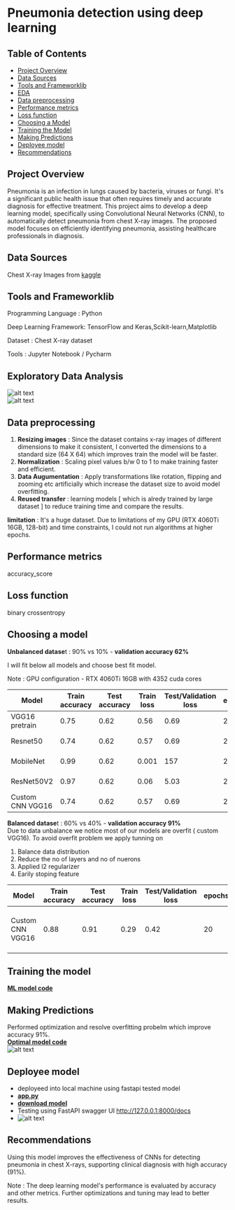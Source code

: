 # Pneumonia detection using deep learning

## Table of Contents
- [Project Overview](#project-overview)
- [Data Sources](#data-sources)
- [Tools and Frameworklib](#tools-and-frameworklib)
- [EDA](#exploratory-data-analysis)
- [Data preprocessing](#datapreprocessing)
- [Performance metrics](#performance-metrics)
- [Loss function](#loss-function)
- [Choosing a Model](#choosing-a-model)
- [Training the Model](#training-the-model)
- [Making Predictions](#making-predictions)
- [Deployee model](#deployee-model)
- [Recommendations](#recommendations)

## Project Overview
Pneumonia is an infection in lungs caused by bacteria, viruses or fungi. It's a significant public health issue that often requires timely and accurate diagnosis for effective treatment. This project aims to develop a deep learning model, specifically using Convolutional Neural Networks (CNN), to automatically detect pneumonia from chest X-ray images. The proposed model focuses on efficiently identifying pneumonia, assisting healthcare professionals in diagnosis.

## Data Sources
   Chest X-ray Images from [kaggle](https://www.kaggle.com/datasets/paultimothymooney/chest-xray-pneumonia)

## Tools and Frameworklib

  Programming Language   : Python
  
  Deep Learning Framework: TensorFlow and Keras,Scikit-learn,Matplotlib
  
  Dataset                : Chest X-ray dataset
  
  Tools                  : Jupyter Notebook / Pycharm

## Exploratory Data Analysis

![alt text](images/data_distribution.jpg) <br/>
![alt text](images/Normal_vs_Pneumonia.jpg)

## Data preprocessing
1. **Resizing images**    : Since the dataset contains x-ray images of different dimensions to make it consistent, I converted the dimensions to a standard size (64 X 64) which improves train the model will be faster.
2. **Normalization**      : Scaling pixel values b/w 0 to 1 to make training faster and efficient.
3. **Data Augumentation** : Apply transformations like rotation, flipping and zooming etc artificially which increase the dataset size to avoid model overfitting.
4. **Reused transfer**    : learning models [ which is alredy trained by large dataset ] to reduce training time and compare the results.

**limitation** :
 It's a huge dataset. Due to limitations of my GPU (RTX 4060Ti 16GB, 128-bit) and time constraints, I could not run algorithms at higher epochs.
 
## Performance metrics
accuracy_score

## Loss function
binary crossentropy

## Choosing a model

**Unbalanced datase**t : 90% vs 10% - **validation accuracy 62%**

I will fit below all models and choose best fit model.

Note : GPU configuration - RTX 4060Ti 16GB with 4352 cuda cores

Model                    | Train accuracy  | Test accuracy |   Train loss  | Test/Validation loss |  epochs |    Hyperparameters                      |
------------------------ | -------------   | ------------- | ------------- |  -------------       | --------|  -----------------------------          | 
VGG16 pretrain           |   0.75          |   0.62        |   0.56        |    0.69              |   20    |   optimizer = adam,learning_rate=0.0001 |
Resnet50                 |   0.74          |   0.62        |   0.57        |    0.69              |   20    |   optimizer = adam,learning_rate=0.0001 |
MobileNet                |   0.99          |   0.62        |   0.001       |    157               |   20    |   optimizer = adam,learning_rate=0.0001 |
ResNet50V2               |   0.97          |   0.62        |   0.06        |    5.03              |   20    |   optimizer = adam,learning_rate=0.0001 |
Custom CNN VGG16         |   0.74          |   0.62        |   0.57        |    0.69              |   20    |   optimizer = adam,learning_rate=0.0001 |

**Balanced datase**t : 60% vs 40% - **validation accuracy 91%** <br/>
Due to data unbalance we notice most of our models are overfit ( custom VGG16). To avoid overfit problem we apply tunning on 

1. Balance data distribution
2. Reduce the no of layers and no of nuerons
3. Applied l2 regularizer
4. Earily stoping feature

Model                    | Train accuracy  | Test accuracy |   Train loss  | Test/Validation loss |  epochs |    Hyperparameters                             |
------------------------ | -------------   | ------------- | ------------- |  -------------       | --------|  -----------------------------                 | 
Custom CNN VGG16         |   0.88          |   0.91        |   0.29        |    0.42              |   20    |   optimizer = adam<br/> learning_rate=0.0001<br/>no of layers:8<br/>no of nuerons:48<br/>l2 regularizer (0.01)|   

## Training the model
[**ML model code**](Pneumonia_Detection.ipynb)

## Making Predictions 
Performed optimization and resolve overfitting probelm which improve accuracy 91%. 
<br/>
[**Optimal model code**](OptimizedModel.ipynb)
<br/>
![alt text](images/PredictionResults.jpg)

## Deployee model
- deployeed into local machine using fastapi tested model
- [**app.py**](deploye/app.py) <br/>
- [**download model**](deploye/pneumonia.h5)
- Testing using FastAPI swagger UI http://127.0.0.1:8000/docs <br/>
- ![alt text](images/TestingModel.jpg)

## Recommendations
Using this model improves the effectiveness of CNNs for detecting pneumonia in chest X-rays, supporting clinical diagnosis with high accuracy (91%).

Note : The deep learning model's performance is evaluated by accuracy and other metrics. Further optimizations and tuning may lead to better results.


